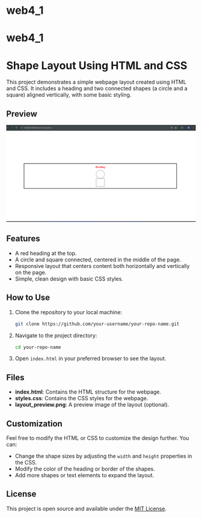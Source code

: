 # web4_1
# web4_1
# Shape Layout Using HTML and CSS

This project demonstrates a simple webpage layout created using HTML and CSS. It includes a heading and two connected shapes (a circle and a square) aligned vertically, with some basic styling.

## Preview


![alt text](image.png)
## Features

- A red heading at the top.
- A circle and square connected, centered in the middle of the page.
- Responsive layout that centers content both horizontally and vertically on the page.
- Simple, clean design with basic CSS styles.

## How to Use

1. Clone the repository to your local machine:
    ```bash
    git clone https://github.com/your-username/your-repo-name.git
    ```
   
2. Navigate to the project directory:
    ```bash
    cd your-repo-name
    ```

3. Open `index.html` in your preferred browser to see the layout.

## Files

- **index.html**: Contains the HTML structure for the webpage.
- **styles.css**: Contains the CSS styles for the webpage.
- **layout_preview.png**: A preview image of the layout (optional).

## Customization

Feel free to modify the HTML or CSS to customize the design further. You can:
- Change the shape sizes by adjusting the `width` and `height` properties in the CSS.
- Modify the color of the heading or border of the shapes.
- Add more shapes or text elements to expand the layout.

## License

This project is open source and available under the [MIT License](LICENSE).
